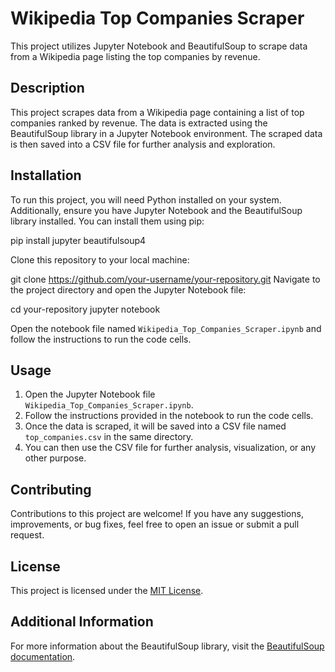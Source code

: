 # Wikipedia Top Companies Scraper

This project utilizes Jupyter Notebook and BeautifulSoup to scrape data from a Wikipedia page listing the top companies by revenue.

## Description

This project scrapes data from a Wikipedia page containing a list of top companies ranked by revenue. The data is extracted using the BeautifulSoup library in a Jupyter Notebook environment. The scraped data is then saved into a CSV file for further analysis and exploration.

## Installation

To run this project, you will need Python installed on your system. Additionally, ensure you have Jupyter Notebook and the BeautifulSoup library installed. You can install them using pip:

pip install jupyter beautifulsoup4

Clone this repository to your local machine:

git clone https://github.com/your-username/your-repository.git
Navigate to the project directory and open the Jupyter Notebook file:

cd your-repository
jupyter notebook


Open the notebook file named `Wikipedia_Top_Companies_Scraper.ipynb` and follow the instructions to run the code cells.

## Usage

1. Open the Jupyter Notebook file `Wikipedia_Top_Companies_Scraper.ipynb`.
2. Follow the instructions provided in the notebook to run the code cells.
3. Once the data is scraped, it will be saved into a CSV file named `top_companies.csv` in the same directory.
4. You can then use the CSV file for further analysis, visualization, or any other purpose.

## Contributing

Contributions to this project are welcome! If you have any suggestions, improvements, or bug fixes, feel free to open an issue or submit a pull request.

## License

This project is licensed under the [MIT License](LICENSE).

## Additional Information

For more information about the BeautifulSoup library, visit the [BeautifulSoup documentation](https://www.crummy.com/software/BeautifulSoup/bs4/doc/).
